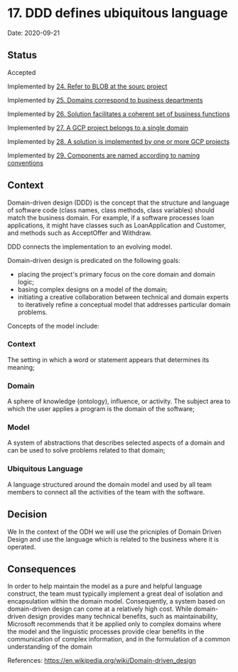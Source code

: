 # 17. DDD defines ubiquitous language

Date: 2020-09-21

## Status

Accepted

Implemented by [24. Refer to BLOB at the sourc project](0024-refer-to-blob-at-the-source-project.md)

Implemented by [25. Domains correspond to business departments](0025-domains-correspond-to-business-departments.md)

Implemented by [26. Solution facilitates a coherent set of business functions](0026-solution-facilitates-a-coherent-set-of-business-functions.md)

Implemented by [27. A GCP project belongs to a single domain](0027-a-gcp-project-belongs-to-a-single-domain.md)

Implemented by [28. A solution is implemented by one or more GCP projects](0028-a-solution-is-implemented-by-one-or-more-gcp-projects.md)

Implemented by [29. Components are named according to naming conventions](0029-components-are-named-according-to-naming-conventions.md)

## Context

Domain-driven design (DDD) is the concept that the structure and language of software code (class names, class methods, class variables) should match the business domain. For example, if a software processes loan applications, it might have classes such as LoanApplication and Customer, and methods such as AcceptOffer and Withdraw.

DDD connects the implementation to an evolving model.

Domain-driven design is predicated on the following goals:
- placing the project's primary focus on the core domain and domain logic;
- basing complex designs on a model of the domain;
- initiating a creative collaboration between technical and domain experts to iteratively refine a conceptual model that addresses particular domain problems.

Concepts of the model include:

### Context
The setting in which a word or statement appears that determines its meaning;
### Domain
A sphere of knowledge (ontology), influence, or activity. The subject area to which the user applies a program is the domain of the software;
### Model
A system of abstractions that describes selected aspects of a domain and can be used to solve problems related to that domain;
### Ubiquitous Language
A language structured around the domain model and used by all team members to connect all the activities of the team with the software.

## Decision

We In the context of the ODH we will use the pricniples of Domain Driven Design and use the language which is related to the business where it is operated.

## Consequences

In order to help maintain the model as a pure and helpful language construct, the team must typically implement a great deal of isolation and encapsulation within the domain model. Consequently, a system based on domain-driven design can come at a relatively high cost. While domain-driven design provides many technical benefits, such as maintainability, Microsoft recommends that it be applied only to complex domains where the model and the linguistic processes provide clear benefits in the communication of complex information, and in the formulation of a common understanding of the domain

References: https://en.wikipedia.org/wiki/Domain-driven_design
